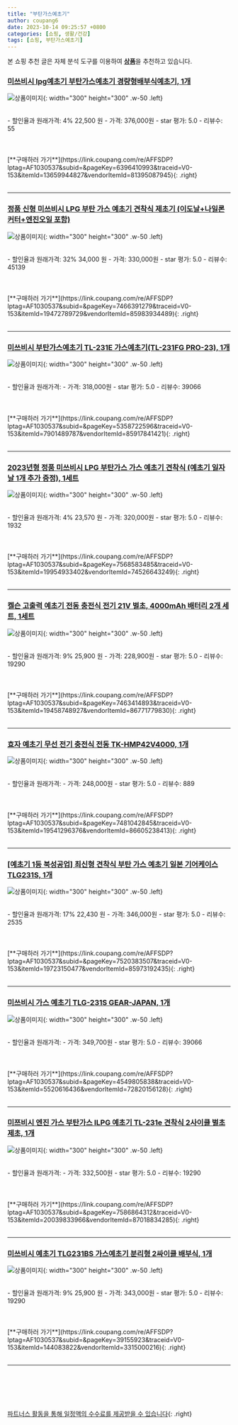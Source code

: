 ```yaml
---
title: "부탄가스예초기"
author: coupang6
date: 2023-10-14 09:25:57 +0800
categories: [쇼핑, 생활/건강]
tags: [쇼핑, 부탄가스예초기]
---
```


본 쇼핑 추천 글은 자체 분석 도구를 이용하여 [**상품**](https://link.coupang.com/a/bao1ui)을 추천하고 있습니다.

### [미쓰비시 lpg예초기 부탄가스예초기 경량형배부식예초기, 1개](https://link.coupang.com/re/AFFSDP?lptag=AF1030537&subid=&pageKey=6396410993&traceid=V0-153&itemId=13659944827&vendorItemId=81395087945)

![상품이미지](https://thumbnail10.coupangcdn.com/thumbnails/remote/230x230ex/image/vendor_inventory/bdae/7d6e7ac20105332885414a7540d6c928f07313dca93c4984440e45753f37.jpeg){: width="300" height="300" .w-50 .left}


<br>
- 할인율과 원래가격: 4%  22,500   원
- 가격: 376,000원
- star 평가: 5.0
- 리뷰수: 55
<br>
<br>
<br>
<br>
[**구매하러 가기**](https://link.coupang.com/re/AFFSDP?lptag=AF1030537&subid=&pageKey=6396410993&traceid=V0-153&itemId=13659944827&vendorItemId=81395087945){: .right}
<br>
<br>

---

### [정품 신형 미쓰비시 LPG 부탄 가스 예초기 견착식 제초기 (이도날+나일론커터+엔진오일 포함)](https://link.coupang.com/re/AFFSDP?lptag=AF1030537&subid=&pageKey=7466391279&traceid=V0-153&itemId=19472789729&vendorItemId=85983934489)

![상품이미지](https://thumbnail9.coupangcdn.com/thumbnails/remote/230x230ex/image/vendor_inventory/774e/b870cf461c92f80e5f5f796e6755fc917865d801d7f5a47b303fa55215c3.png){: width="300" height="300" .w-50 .left}


<br>
- 할인율과 원래가격: 32%  34,000   원
- 가격: 330,000원
- star 평가: 5.0
- 리뷰수: 45139
<br>
<br>
<br>
<br>
[**구매하러 가기**](https://link.coupang.com/re/AFFSDP?lptag=AF1030537&subid=&pageKey=7466391279&traceid=V0-153&itemId=19472789729&vendorItemId=85983934489){: .right}
<br>
<br>

---

### [미쓰비시 부탄가스예초기 TL-231E 가스예초기(TL-231FG PRO-23), 1개](https://link.coupang.com/re/AFFSDP?lptag=AF1030537&subid=&pageKey=5358722596&traceid=V0-153&itemId=7901489787&vendorItemId=85917841421)

![상품이미지](https://thumbnail9.coupangcdn.com/thumbnails/remote/230x230ex/image/vendor_inventory/8556/44b570e8d5b03481cda64ae91897fd9deb47afce69109daa11efd5ad0d55.jpg){: width="300" height="300" .w-50 .left}


<br>
- 할인율과 원래가격: 
- 가격: 318,000원
- star 평가: 5.0
- 리뷰수: 39066
<br>
<br>
<br>
<br>
[**구매하러 가기**](https://link.coupang.com/re/AFFSDP?lptag=AF1030537&subid=&pageKey=5358722596&traceid=V0-153&itemId=7901489787&vendorItemId=85917841421){: .right}
<br>
<br>

---

### [2023년형 정품 미쓰비시 LPG 부탄가스 가스 예초기 견착식 (예초기 일자날 1개 추가 증정), 1세트](https://link.coupang.com/re/AFFSDP?lptag=AF1030537&subid=&pageKey=7568583485&traceid=V0-153&itemId=19954933402&vendorItemId=74526643249)

![상품이미지](https://thumbnail8.coupangcdn.com/thumbnails/remote/230x230ex/image/vendor_inventory/61b4/01a6e1390696565c223269c13c37fd026cb68d9d601f9dabd5928c639ce1.png){: width="300" height="300" .w-50 .left}


<br>
- 할인율과 원래가격: 4%  23,570   원
- 가격: 320,000원
- star 평가: 5.0
- 리뷰수: 1932
<br>
<br>
<br>
<br>
[**구매하러 가기**](https://link.coupang.com/re/AFFSDP?lptag=AF1030537&subid=&pageKey=7568583485&traceid=V0-153&itemId=19954933402&vendorItemId=74526643249){: .right}
<br>
<br>

---

### [켈슨 고출력 예초기 전동 충전식 전기 21V 벌초, 4000mAh 배터리 2개 세트, 1세트](https://link.coupang.com/re/AFFSDP?lptag=AF1030537&subid=&pageKey=7463414893&traceid=V0-153&itemId=19458748927&vendorItemId=86771779830)

![상품이미지](https://thumbnail10.coupangcdn.com/thumbnails/remote/230x230ex/image/vendor_inventory/04a3/5bc571dd8ac225bfd7a7d0244672c20a086a5f06bde31d92a9e516835508.jpg){: width="300" height="300" .w-50 .left}


<br>
- 할인율과 원래가격: 9%  25,900   원
- 가격: 228,900원
- star 평가: 5.0
- 리뷰수: 19290
<br>
<br>
<br>
<br>
[**구매하러 가기**](https://link.coupang.com/re/AFFSDP?lptag=AF1030537&subid=&pageKey=7463414893&traceid=V0-153&itemId=19458748927&vendorItemId=86771779830){: .right}
<br>
<br>

---

### [효자 예초기 무선 전기 충전식 전동 TK-HMP42V4000, 1개](https://link.coupang.com/re/AFFSDP?lptag=AF1030537&subid=&pageKey=7481042845&traceid=V0-153&itemId=19541296376&vendorItemId=86605238413)

![상품이미지](https://thumbnail9.coupangcdn.com/thumbnails/remote/230x230ex/image/vendor_inventory/7ad2/88b5f00d830148590515184b72cc9a145183b63f83e7feb5bbbcf281e864.jpg){: width="300" height="300" .w-50 .left}


<br>
- 할인율과 원래가격: 
- 가격: 248,000원
- star 평가: 5.0
- 리뷰수: 889
<br>
<br>
<br>
<br>
[**구매하러 가기**](https://link.coupang.com/re/AFFSDP?lptag=AF1030537&subid=&pageKey=7481042845&traceid=V0-153&itemId=19541296376&vendorItemId=86605238413){: .right}
<br>
<br>

---

### [[예초기 1등 북성공업] 최신형 견착식 부탄 가스 예초기 일본 기어케이스 TLG231S, 1개](https://link.coupang.com/re/AFFSDP?lptag=AF1030537&subid=&pageKey=7520383507&traceid=V0-153&itemId=19723150477&vendorItemId=85973192435)

![상품이미지](https://thumbnail10.coupangcdn.com/thumbnails/remote/230x230ex/image/vendor_inventory/df48/9cd400178eec0c3c34cb826f455cce38925e568c25f376d4ac2133362e07.jpg){: width="300" height="300" .w-50 .left}


<br>
- 할인율과 원래가격: 17%  22,430   원
- 가격: 346,000원
- star 평가: 5.0
- 리뷰수: 2535
<br>
<br>
<br>
<br>
[**구매하러 가기**](https://link.coupang.com/re/AFFSDP?lptag=AF1030537&subid=&pageKey=7520383507&traceid=V0-153&itemId=19723150477&vendorItemId=85973192435){: .right}
<br>
<br>

---

### [미쓰비시 가스 예초기 TLG-231S GEAR-JAPAN, 1개](https://link.coupang.com/re/AFFSDP?lptag=AF1030537&subid=&pageKey=4549805838&traceid=V0-153&itemId=5520616436&vendorItemId=72820156128)

![상품이미지](https://thumbnail10.coupangcdn.com/thumbnails/remote/230x230ex/image/retail/images/2020/12/04/15/3/f8d91f94-552a-44a9-99b0-0c20da5a20b9.jpg){: width="300" height="300" .w-50 .left}


<br>
- 할인율과 원래가격: 
- 가격: 349,700원
- star 평가: 5.0
- 리뷰수: 39066
<br>
<br>
<br>
<br>
[**구매하러 가기**](https://link.coupang.com/re/AFFSDP?lptag=AF1030537&subid=&pageKey=4549805838&traceid=V0-153&itemId=5520616436&vendorItemId=72820156128){: .right}
<br>
<br>

---

### [미쯔비시 엔진 가스 부탄가스 lLPG 예초기 TL-231e 견착식 2사이클 벌초 제초, 1개](https://link.coupang.com/re/AFFSDP?lptag=AF1030537&subid=&pageKey=7586864312&traceid=V0-153&itemId=20039833966&vendorItemId=87018834285)

![상품이미지](https://thumbnail9.coupangcdn.com/thumbnails/remote/230x230ex/image/vendor_inventory/f15e/1a63548859ffd2aa6c0ac15d697033c85b1f3bcd40c8fc529cfba0cb73d7.jpg){: width="300" height="300" .w-50 .left}


<br>
- 할인율과 원래가격: 
- 가격: 332,500원
- star 평가: 5.0
- 리뷰수: 19290
<br>
<br>
<br>
<br>
[**구매하러 가기**](https://link.coupang.com/re/AFFSDP?lptag=AF1030537&subid=&pageKey=7586864312&traceid=V0-153&itemId=20039833966&vendorItemId=87018834285){: .right}
<br>
<br>

---

### [미쓰비시 예초기 TLG231BS 가스예초기 분리형 2싸이클 배부식, 1개](https://link.coupang.com/re/AFFSDP?lptag=AF1030537&subid=&pageKey=39155923&traceid=V0-153&itemId=144083822&vendorItemId=3315000216)

![상품이미지](https://thumbnail8.coupangcdn.com/thumbnails/remote/230x230ex/image/vendor_inventory/a3d3/df0d84aca72563d45a300912a3d04aeb7fcf6c242dea84ba9810c2bc1190.jpg){: width="300" height="300" .w-50 .left}


<br>
- 할인율과 원래가격: 9%  25,900   원
- 가격: 343,000원
- star 평가: 5.0
- 리뷰수: 19290
<br>
<br>
<br>
<br>
[**구매하러 가기**](https://link.coupang.com/re/AFFSDP?lptag=AF1030537&subid=&pageKey=39155923&traceid=V0-153&itemId=144083822&vendorItemId=3315000216){: .right}
<br>
<br>

---
<br><br><br><br><br> [파트너스 활동을 통해 일정액의 수수료를 제공받을 수 있습니다](https://link.coupang.com/a/bao1ui){: .right}